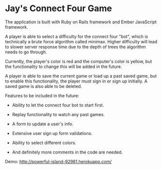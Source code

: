 # Jay's Connect Four Game

The application is built with Ruby on Rails framework and Ember JavaScript framework.

A player is able to select a difficulty for the connect four "bot", which is technically a brute force algorithm called minimax.
Higher difficulty will lead to slower server response time due to the depth of trees the algorithm needs to go through.

Currently, the player's color is red and the computer's color is yellow,
but the functionality to change this will be added in the future.

A player is able to save the current game or load up a past saved game,
but to enable this functionality, the player must sign in or sign up initially.
A saved game is also able to be deleted.

Features to be included in the future:

* Ability to let the connect four bot to start first.

* Replay functionality to watch any past games.

* A form to update a user's info.

* Extensive user sign up form validations.

* Ability to select different colors.

* And definitely more comments in the code are needed.

Demo: http://powerful-island-92981.herokuapp.com/
